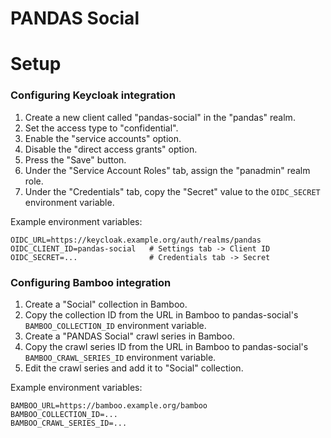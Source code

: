 PANDAS Social
=============

Setup
=====

### Configuring Keycloak integration

1. Create a new client called "pandas-social" in the "pandas" realm.
2. Set the access type to "confidential".
3. Enable the "service accounts" option.
4. Disable the "direct access grants" option.
5. Press the "Save" button.
6. Under the "Service Account Roles" tab, assign the "panadmin" realm role.
7. Under the "Credentials" tab, copy the "Secret" value to the `OIDC_SECRET` environment variable.

Example environment variables:

    OIDC_URL=https://keycloak.example.org/auth/realms/pandas
    OIDC_CLIENT_ID=pandas-social   # Settings tab -> Client ID
    OIDC_SECRET=...                # Credentials tab -> Secret 

### Configuring Bamboo integration

1. Create a "Social" collection in Bamboo.
2. Copy the collection ID from the URL in Bamboo to pandas-social's `BAMBOO_COLLECTION_ID` environment variable.
3. Create a "PANDAS Social" crawl series in Bamboo.
4. Copy the crawl series ID from the URL in Bamboo to pandas-social's `BAMBOO_CRAWL_SERIES_ID` environment variable.
5. Edit the crawl series and add it to "Social" collection.

Example environment variables:

    BAMBOO_URL=https://bamboo.example.org/bamboo
    BAMBOO_COLLECTION_ID=...
    BAMBOO_CRAWL_SERIES_ID=...